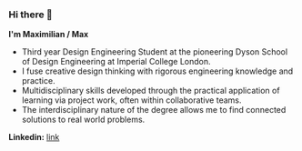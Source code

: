 ### Hi there 👋

**I'm Maximilian / Max**

-   Third year Design Engineering Student at the pioneering Dyson School of Design Engineering at Imperial College London.
-   I fuse creative design thinking with rigorous engineering knowledge and practice.
-   Multidisciplinary skills developed through the practical application of learning via project work, often within collaborative teams.
-   The interdisciplinary nature of the degree allows me to find connected solutions to real world problems.

**Linkedin:** [link](https://www.linkedin.com/in/maximilian-matthews/)

<!--
**mlm20/mlm20** is a ✨ _special_ ✨ repository because its `README.md` (this file) appears on your GitHub profile.

Here are some ideas to get you started:

- 🔭 I’m currently working on ...
- 🌱 I’m currently learning ...
- 👯 I’m looking to collaborate on ...
- 🤔 I’m looking for help with ...
- 💬 Ask me about ...
- 📫 How to reach me: ...
- 😄 Pronouns: ...
- ⚡ Fun fact: ...
-->
